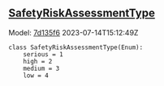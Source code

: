 ## [SafetyRiskAssessmentType](https://github.com/spdx/spdx-3-model/blob/main/model/AI/Vocabularies/SafetyRiskAssessmentType.md)
Model: [7d135f6](https://github.com/spdx/spdx-3-model/commit/7d135f6b3c1c412e06ae2ca73da3cbbbcdbc5cda) 2023-07-14T15:12:49Z
```
class SafetyRiskAssessmentType(Enum):
    serious = 1
    high = 2
    medium = 3
    low = 4
```
